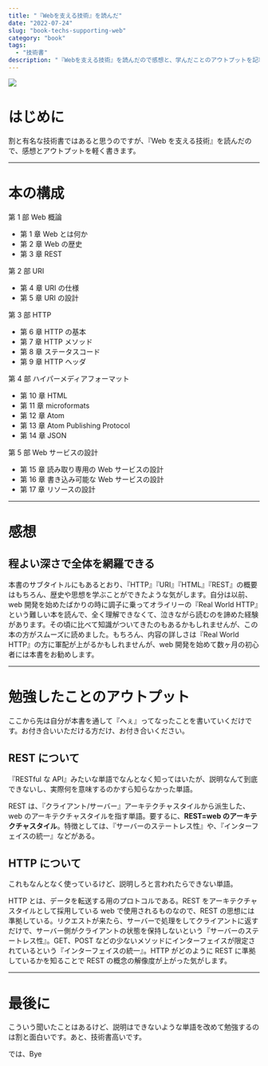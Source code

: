 ```yaml
---
title: "『Webを支える技術』を読んだ"
date: "2022-07-24"
slug: "book-techs-supporting-web"
category: "book"
tags:
  - "技術書"
description: "『Webを支える技術』を読んだので感想と、学んだことのアウトプットを記事にしました。初学者にこそ読んでほしい、webの基本が詰まった本です。"
---
```


<img src="@image/1.png">

# はじめに

割と有名な技術書ではあると思うのですが、『Web を支える技術』を読んだので、感想とアウトプットを軽く書きます。

---

# 本の構成

第 1 部 Web 概論

- 第 1 章 Web とは何か
- 第 2 章 Web の歴史
- 第 3 章 REST

第 2 部 URI

- 第 4 章 URI の仕様
- 第 5 章 URI の設計

第 3 部 HTTP

- 第 6 章 HTTP の基本
- 第 7 章 HTTP メソッド
- 第 8 章 ステータスコード
- 第 9 章 HTTP ヘッダ

第 4 部 ハイパーメディアフォーマット

- 第 10 章 HTML
- 第 11 章 microformats
- 第 12 章 Atom
- 第 13 章 Atom Publishing Protocol
- 第 14 章 JSON

第 5 部 Web サービスの設計

- 第 15 章 読み取り専用の Web サービスの設計
- 第 16 章 書き込み可能な Web サービスの設計
- 第 17 章 リソースの設計

---

# 感想

## 程よい深さで全体を網羅できる

本書のサブタイトルにもあるとおり、『HTTP』『URI』『HTML』『REST』の概要はもちろん、歴史や思想を学ぶことができたような気がします。自分は以前、web 開発を始めたばかりの時に調子に乗ってオライリーの『Real World HTTP』という難しい本を読んで、全く理解できなくて、泣きながら読むのを諦めた経験があります。その頃に比べて知識がついてきたのもあるかもしれませんが、この本の方がスムーズに読めました。もちろん、内容の詳しさは『Real World HTTP』の方に軍配が上がるかもしれませんが、web 開発を始めて数ヶ月の初心者には本書をお勧めします。

---

# 勉強したことのアウトプット

ここから先は自分が本書を通して『へぇ』ってなったことを書いていくだけです。お付き合いいただける方だけ、お付き合いください。

## REST について

『RESTful な API』みたいな単語でなんとなく知ってはいたが、説明なんて到底できないし、実際何を意味するのかすら知らなかった単語。

REST は、『クライアント/サーバー』アーキテクチャスタイルから派生した、web のアーキテクチャスタイルを指す単語。要するに、**REST=web のアーキテクチャスタイル**。特徴としては、『サーバーのステートレス性』や、『インターフェイスの統一』などがある。

## HTTP について

これもなんとなく使っているけど、説明しろと言われたらできない単語。

HTTP とは、データを転送する用のプロトコルである。REST をアーキテクチャスタイルとして採用している web で使用されるものなので、REST の思想には準拠している。リクエストが来たら、サーバーで処理をしてクライアントに返すだけで、サーバー側がクライアントの状態を保持しないという『サーバーのステートレス性』。GET、POST などの少ないメソッドにインターフェイスが限定されているという『インターフェイスの統一』。HTTP がどのように REST に準拠しているかを知ることで REST の概念の解像度が上がった気がします。

---

# 最後に

こういう聞いたことはあるけど、説明はできないような単語を改めて勉強するのは割と面白いです。あと、技術書高いです。

では、Bye
